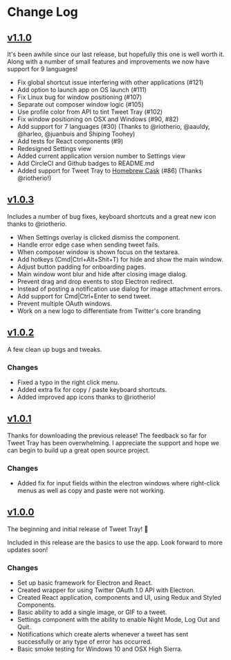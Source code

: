 # Change Log

## [v1.1.0](https://github.com/jonathontoon/tweet-tray/releases/tag/v1.1.0)

It's been awhile since our last release, but hopefully this one is well worth it. Along with a number of small features and improvements we now have support for 9 languages!

- Fix global shortcut issue interfering with other applications (#121)
- Add option to launch app on OS launch (#111)
- Fix Linux bug for window positioning (#107)
- Separate out composer window logic (#105)
- Use profile color from API to tint Tweet Tray (#102)
- Fix window positioning on OSX and Windows (#90, #82)
- Add support for 7 languages (#30) (Thanks to @riotherio, @aauldy, @harleo, @juanbuis and Shiping Toohey)
- Add tests for React components (#9)
- Redesigned Settings view
- Added current application version number to Settings view
- Add CircleCI and Github badges to README.md
- Added support for Tweet Tray to [Homebrew Cask](https://caskroom.github.io/) (#86) (Thanks @riotherio!)

## [v1.0.3](https://github.com/jonathontoon/tweet-tray/releases/tag/v1.0.3)

Includes a number of bug fixes, keyboard shortcuts and a great new icon thanks to @riotherio.

- When Settings overlay is clicked dismiss the component.
- Handle error edge case when sending tweet fails.
- When composer window is shown focus on the textarea.
- Add hotkeys (Cmd|Ctrl+Alt+Shit+T) for hide and show the main window. 
- Adjust button padding for onboarding pages.
- Main window wont blur and hide after closing image dialog.
- Prevent drag and drop events to stop Electron redirect.
- Instead of posting a notification use dialog for image attachment errors.
- Add support for Cmd|Ctrl+Enter to send tweet.
- Prevent multiple OAuth windows.
- Work on a new logo to differentiate from Twitter's core branding

## [v1.0.2](https://github.com/jonathontoon/tweet-tray/releases/tag/v1.0.2)

A few clean up bugs and tweaks.

### Changes

- Fixed a typo in the right click menu.
- Added extra fix for copy / paste keyboard shortcuts.
- Added improved app icons thanks to @riotherio!

## [v1.0.1](https://github.com/jonathontoon/tweet-tray/releases/tag/v1.0.1)

Thanks for downloading the previous release! The feedback so far for Tweet Tray has been overwhelming.
I appreciate the support and hope we can begin to build up a great open source project.

### Changes

- Added fix for input fields within the electron windows where right-click menus as well as copy and paste were not working. 

## [v1.0.0](https://github.com/jonathontoon/tweet-tray/releases/tag/v1.0.0b)

The beginning and initial release of Tweet Tray! 🎉

Included in this release are the basics to use the app. Look forward to more updates soon!

### Changes

- Set up basic framework for Electron and React.
- Created wrapper for using Twitter OAuth 1.0 API with Electron.
- Created React application, components and UI, using Redux and Styled Components.
- Basic ability to add a single image, or GIF to a tweet.
- Settings component with the ability to enable Night Mode, Log Out and Quit.
- Notifications which create alerts whenever a tweet has sent successfully or any type of error has occurred.
- Basic smoke testing for Windows 10 and OSX High Sierra.
